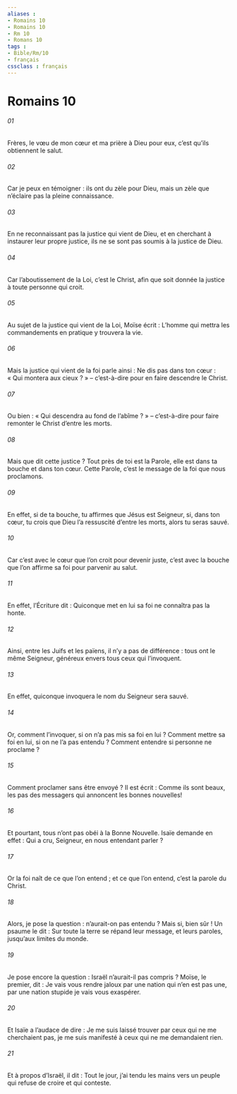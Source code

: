```yaml
---
aliases : 
- Romains 10
- Romains 10
- Rm 10
- Romans 10
tags : 
- Bible/Rm/10
- français
cssclass : français
---
```


# Romains 10

###### 01
Frères, le vœu de mon cœur et ma prière à Dieu pour eux, c’est qu’ils obtiennent le salut.
###### 02
Car je peux en témoigner : ils ont du zèle pour Dieu, mais un zèle que n’éclaire pas la pleine connaissance.
###### 03
En ne reconnaissant pas la justice qui vient de Dieu, et en cherchant à instaurer leur propre justice, ils ne se sont pas soumis à la justice de Dieu.
###### 04
Car l’aboutissement de la Loi, c’est le Christ, afin que soit donnée la justice à toute personne qui croit.
###### 05
Au sujet de la justice qui vient de la Loi, Moïse écrit : L’homme qui mettra les commandements en pratique y trouvera la vie.
###### 06
Mais la justice qui vient de la foi parle ainsi : Ne dis pas dans ton cœur : « Qui montera aux cieux ? » – c’est-à-dire pour en faire descendre le Christ.
###### 07
Ou bien : « Qui descendra au fond de l’abîme ? » – c’est-à-dire pour faire remonter le Christ d’entre les morts.
###### 08
Mais que dit cette justice ? Tout près de toi est la Parole, elle est dans ta bouche et dans ton cœur. Cette Parole, c’est le message de la foi que nous proclamons.
###### 09
En effet, si de ta bouche, tu affirmes que Jésus est Seigneur, si, dans ton cœur, tu crois que Dieu l’a ressuscité d’entre les morts, alors tu seras sauvé.
###### 10
Car c’est avec le cœur que l’on croit pour devenir juste, c’est avec la bouche que l’on affirme sa foi pour parvenir au salut.
###### 11
En effet, l’Écriture dit : Quiconque met en lui sa foi ne connaîtra pas la honte.
###### 12
Ainsi, entre les Juifs et les païens, il n’y a pas de différence : tous ont le même Seigneur, généreux envers tous ceux qui l’invoquent.
###### 13
En effet, quiconque invoquera le nom du Seigneur sera sauvé.
###### 14
Or, comment l’invoquer, si on n’a pas mis sa foi en lui ? Comment mettre sa foi en lui, si on ne l’a pas entendu ? Comment entendre si personne ne proclame ?
###### 15
Comment proclamer sans être envoyé ? Il est écrit : Comme ils sont beaux, les pas des messagers qui annoncent les bonnes nouvelles!
###### 16
Et pourtant, tous n’ont pas obéi à la Bonne Nouvelle. Isaïe demande en effet : Qui a cru, Seigneur, en nous entendant parler ?
###### 17
Or la foi naît de ce que l’on entend ; et ce que l’on entend, c’est la parole du Christ.
###### 18
Alors, je pose la question : n’aurait-on pas entendu ? Mais si, bien sûr ! Un psaume le dit :
Sur toute la terre se répand leur message,
et leurs paroles, jusqu’aux limites du monde.
###### 19
Je pose encore la question : Israël n’aurait-il pas compris ? Moïse, le premier, dit :
Je vais vous rendre jaloux par une nation qui n’en est pas une,
par une nation stupide je vais vous exaspérer.
###### 20
Et Isaïe a l’audace de dire :
Je me suis laissé trouver par ceux qui ne me cherchaient pas,
je me suis manifesté à ceux qui ne me demandaient rien.
###### 21
Et à propos d’Israël, il dit :
Tout le jour, j’ai tendu les mains
vers un peuple qui refuse de croire et qui conteste.
